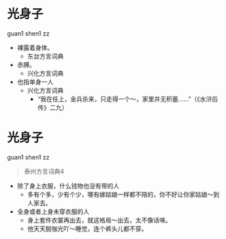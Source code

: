 # 光身子
guan1 shen1 zz
+ 裸露着身体。
  * 东台方言词典
+ 赤膊。
  * 兴化方言词典
+ 也指单身一人
  * 兴化方言词典
    - “我在任上，金兵杀来，只走得一个～，家里并无积蓄……”（《水浒后传》二九）

# 光身子
guan1 shen1 zz
> 泰州方言词典4
- 除了身上衣服，什么钱物也没有带的人
  - 多有个多，少有个少，哪有嫁姑娘一样都不陪的，你不好让你家姑娘～到人家去。
- 全身或者上身未穿衣服的人
  - 身上套件衣裳再出去，就这格局～出去，太不像话唻。
  - 他天天脱咖光吖～睡觉，连个裤头儿都不穿。
